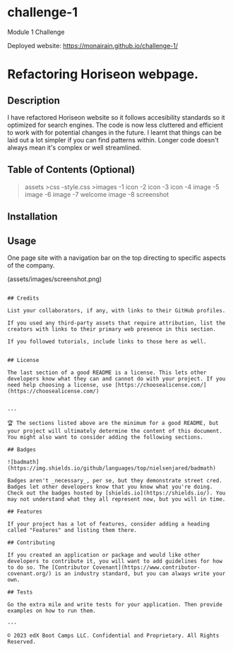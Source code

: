 # challenge-1
Module 1 Challenge

Deployed website: https://monairain.github.io/challenge-1/

# Refactoring Horiseon webpage.

## Description 

I have refactored Horiseon website so it follows accesibility standards so it optimized for search engines.
The code is now less cluttered and efficient to work with for potential changes in the future.
I learnt that things can be laid out a lot simpler if you can find patterns within. Longer code doesn't always mean it's complex or well streamlined.

## Table of Contents (Optional)

>assets
    >css
        -style.css
    >images
        -1 icon
        -2 icon
        -3 icon
        -4 image
        -5 image
        -6 image
        -7 welcome image
        -8 screenshot


## Installation



## Usage 

One page site with a navigation bar on the top directing to specific aspects of the company.

(assets/images/screenshot.png)
```

## Credits

List your collaborators, if any, with links to their GitHub profiles.

If you used any third-party assets that require attribution, list the creators with links to their primary web presence in this section.

If you followed tutorials, include links to those here as well.


## License

The last section of a good README is a license. This lets other developers know what they can and cannot do with your project. If you need help choosing a license, use [https://choosealicense.com/](https://choosealicense.com/)


---

🏆 The sections listed above are the minimum for a good README, but your project will ultimately determine the content of this document. You might also want to consider adding the following sections.

## Badges

![badmath](https://img.shields.io/github/languages/top/nielsenjared/badmath)

Badges aren't _necessary_, per se, but they demonstrate street cred. Badges let other developers know that you know what you're doing. Check out the badges hosted by [shields.io](https://shields.io/). You may not understand what they all represent now, but you will in time.

## Features

If your project has a lot of features, consider adding a heading called "Features" and listing them there.

## Contributing

If you created an application or package and would like other developers to contribute it, you will want to add guidelines for how to do so. The [Contributor Covenant](https://www.contributor-covenant.org/) is an industry standard, but you can always write your own.

## Tests

Go the extra mile and write tests for your application. Then provide examples on how to run them.

---

© 2023 edX Boot Camps LLC. Confidential and Proprietary. All Rights Reserved.
